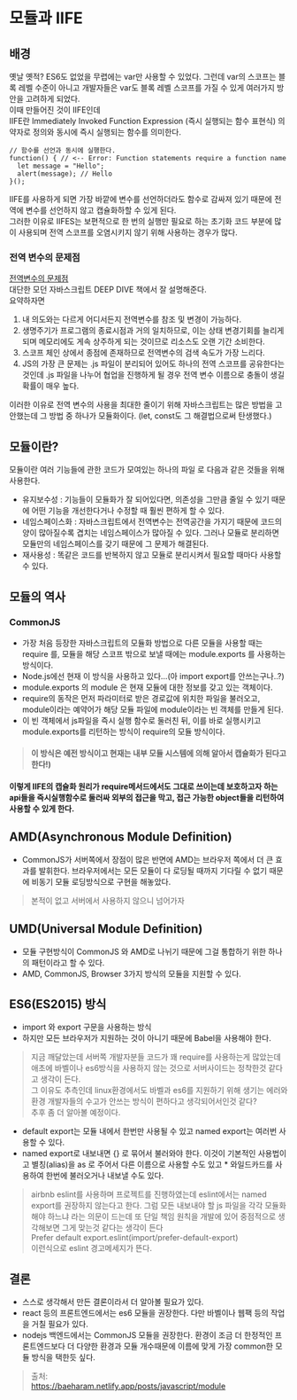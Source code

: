 # 모듈과 IIFE

## 배경
옛날 옛적? ES6도 없었을 무렵에는 var만 사용할 수 있었다. 그런데 var의 스코프는 블록 레벨 수준이 아니고 개발자들은 var도 블록 레벨 스코프를 가질 수 있게 여러가지 방안을 고려하게 되었다.   
이때 만들어진 것이 IIFE인데  
IIFE란 Immediately Invoked Function Expression (즉시 실행되는 함수 표현식) 의 약자로 정의와 동시에 즉시 실행되는 함수를 의미한다.  

```
// 함수를 선언과 동시에 실행한다.  
function() { // <-- Error: Function statements require a function name
  let message = "Hello";
  alert(message); // Hello
}();
```

IIFE를 사용하게 되면 가장 바깥에 변수를 선언하더라도 함수로 감싸져 있기 때문에 전역에 변수를 선언하지 않고 캡슐화하할 수 있게 된다.  
그러한 이유로 IIFES는 보편적으로 한 번의 실행만 필요로 하는 초기화 코드 부분에 많이 사용되며 전역 스코프를 오염시키지 않기 위해 사용하는 경우가 많다.  

### 전역 변수의 문제점
[전역변수의 문제점](../../Book_Review/ModernJS_DeepDive/14%20전역%20변수의%20문제점/README.MD)  
대단한 모던 자바스크립트 DEEP DIVE 책에서 잘 설명해준다.   
요약하자면   
1. 내 의도와는 다르게 어디서든지 전역변수를 참조 및 변경이 가능하다.
2. 생명주기가 프로그램의 종료시점과 거의 일치하므로, 이는 상태 변경기회를 늘리게 되며 메모리에도 게속 상주하게 되는 것이므로 리소스도 오랜 기간 소비한다.
3. 스코프 체인 상에서 종점에 존재하므로 전역변수의 검색 속도가 가장 느리다.
4. JS의 가장 큰 문제는 .js 파일이 분리되어 있어도 하나의 전역 스코프를 공유한다는 것인데 .js 파일을 나누어 협업을 진행하게 될 경우 전역 변수 이름으로 충돌이 생길 확률이 매우 높다.

이러한 이유로 전역 변수의 사용을 최대한 줄이기 위해 자바스크립트는 많은 방법을 고안했는데 그 방법 중 하나가 모듈화이다. (let, const도 그 해결법으로써 탄생했다.)

## 모듈이란?
모듈이란 여러 기능들에 관한 코드가 모여있는 하나의 파일 로 다음과 같은 것들을 위해 사용한다.  
- 유지보수성 : 기능들이 모듈화가 잘 되어있다면, 의존성을 그만큼 줄일 수 있기 때문에 어떤 기능을 개선한다거나 수정할 때 훨씬 편하게 할 수 있다.
- 네임스페이스화 : 자바스크립트에서 전역변수는 전역공간을 가지기 때문에 코드의 양이 많아질수록 겹치는 네임스페이스가 많아질 수 있다. 그러나 모듈로 분리하면 모듈만의 네임스페이스를 갖기 때문에 그 문제가 해결된다.
- 재사용성 : 똑같은 코드를 반복하지 않고 모듈로 분리시켜서 필요할 때마다 사용할 수 있다.

## 모듈의 역사

### CommonJS
- 가장 처음 등장한 자바스크립트의 모듈화 방법으로 다른 모듈을 사용할 때는 require 를, 모듈을 해당 스코프 밖으로 보낼 때에는 module.exports 를 사용하는 방식이다.
- Node.js에선 현재 이 방식을 사용하고 있다...(아 import export를 안쓰는구나..?)
- module.exports 의 module 은 현재 모듈에 대한 정보를 갖고 있는 객체이다.
- require의 동작은 먼저 파라미터로 받은 경로값에 위치한 파일을 불러오고, module이라는 예약어가 해당 모듈 파일에 module이라는 빈 객체를 만들게 된다. 
- 이 빈 객체에서 js파일을 즉시 실행 함수로 둘러친 뒤, 이를 바로 실행시키고 module.exports를 리턴하는 방식이 require의 모듈 방식이다.
> #### 이 방식은 예전 방식이고 현재는 내부 모듈 시스템에 의해 알아서 캡슐화가 된다고 한다!)

#### 이렇게 IIFE의 캡슐화 원리가 require메서드에서도 그대로 쓰이는데 보호하고자 하는 api들을 즉시실행함수로 둘러싸 외부의 접근을 막고, 접근 가능한 object들을 리턴하여 사용할 수 있게 한다.

## AMD(Asynchronous Module Definition)
- CommonJS가 서버쪽에서 장점이 많은 반면에 AMD는 브라우저 쪽에서 더 큰 효과를 발휘한다. 브라우저에서는 모든 모듈이 다 로딩될 때까지 기다릴 수 없기 때문에 비동기 모듈 로딩방식으로 구현을 해놓았다. 
> 본적이 없고 서버에서 사용하지 않으니 넘어가자

## UMD(Universal Module Definition)
- 모듈 구현방식이 CommonJS 와 AMD로 나뉘기 때문에 그걸 통합하기 위한 하나의 패턴이라고 할 수 있다.
- AMD, CommonJS, Browser 3가지 방식의 모듈을 지원할 수 있다.

## ES6(ES2015) 방식
- import 와 export 구문을 사용하는 방식
- 하지만 모든 브라우저가 지원하는 것이 아니기 때문에 Babel을 사용해야 한다.
> 지금 깨달았는데 서버쪽 개발자분들 코드가 꽤 require를 사용하는게 많았는데 애초에 바벨이나 es6방식을 사용하지 않는 것으로 서버사이드는 정착한것 같다고 생각이 든다.  
> 그 이유도 추측인데 linux환경에서도 바벨과 es6를 지원하기 위해 생기는 에러와 환경 개발자들의 수고가 안쓰는 방식이 편하다고 생각되어서인것 같다?  
> 추후 좀 더 알아볼 예정이다.

- default export는 모듈 내에서 한번만 사용될 수 있고 named export는 여러번 사용할 수 있다.
- named export로 내보내면 {} 로 묶어서 불러와야 한다. 이것이 기본적인 사용법이고 별칭(alias)을 as 로 주어서 다른 이름으로 사용할 수도 있고 * 와일드카드를 사용하여 한번에 불러오거나 내보낼 수도 있다.  
> airbnb eslint를 사용하며 프로젝트를 진행하였는데 eslint에서는 named export를 권장하지 않는다고 한다. 그럼 모든 내보내야 할 js 파일을 각각 모듈화해야 하느냐 라는 의문이 드는데 또 단일 책임 원칙을 개발에 있어 중점적으로 생각해보면 그게 맞는것 같다는 생각이 든다  
> Prefer default export.eslint(import/prefer-default-export)  
> 이런식으로 eslint 경고메세지가 뜬다.  

## 결론
- 스스로 생각해서 만든 결론이라서 더 알아볼 필요가 있다.
- react 등의 프론트엔드에서는 es6 모듈을 권장한다. 다만 바벨이나 웹팩 등의 작업을 거칠 필요가 있다.
- nodejs 백엔드에서는 CommonJS 모듈을 권장한다. 환경이 조금 더 한정적인 프론트엔드보다 더 다양한 환경과 모듈 개수때문에 이름에 맞게 가장 common한 모듈 방식을 택한듯 싶다.

> 출처:  
> https://baeharam.netlify.app/posts/javascript/module


